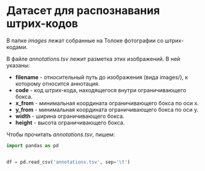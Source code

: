 # Датасет для распознавания штрих-кодов

В папке _images_ лежат собранные на Толоке фотографии со
штрих-кодами.

В файле _annotations.tsv_ лежит разметка этих изображений. В ней указаны:

- **filename** - относительный путь до изображения (вида images/<filename>), к которому относится аннотация.
- **code** - код штрих-кода, находящегося внутри ограничивающего бокса.
- **x_from** - минимальная координата ограничивающего бокса по оси x.
- **y_from** - минимальная координата ограничивающего бокса по оси y.
- **width** - ширина ограничивающего бокса.
- **height** - высота ограничивающего бокса.

Чтобы прочитать _annotations.tsv_, пишем:

```python
import pandas as pd


df = pd.read_csv('annotations.tsv', sep='\t')
```
